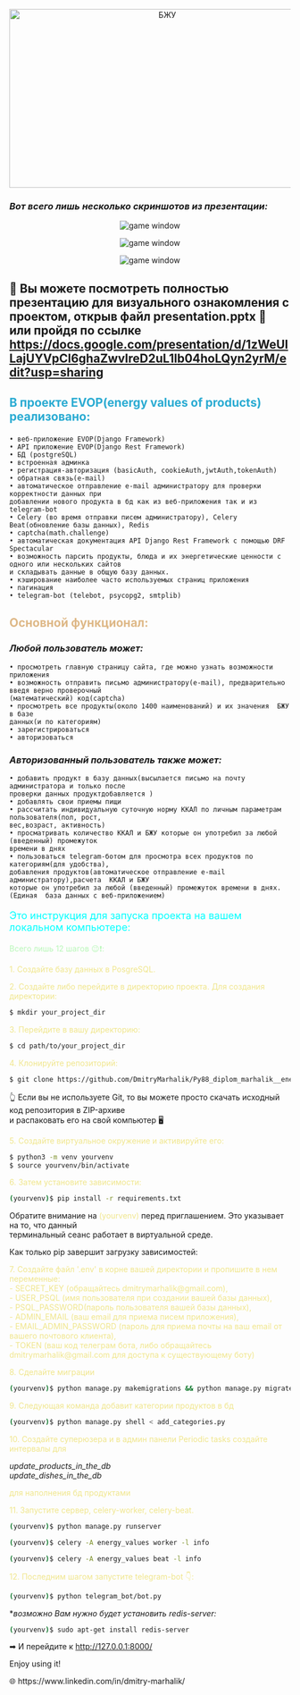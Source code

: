 <p align="center"><img   height="320" src="https://encrypted-tbn0.gstatic.com/images?q=tbn:ANd9GcScxEBfu248syO-DVOIZt_-ULCqsDG3C-kZwQ&usqp=CAU" title="БЖУ" width="550"/></p>

### *Вот всего лишь несколько скриншотов из презентации:*

<p align="center"><img alt="game window" src="screenshots/main_page.png" /></p>
<p align="center"><img alt="game window" src="screenshots/bot_welcome.png" /></p>
<p align="center"><img alt="game window" src="screenshots/bot_main.png" /></p>

## 👀 Вы можете посмотреть полностью презентацию для визуального ознакомления с проектом, открыв файл presentation.pptx 🌇 <br> или пройдя по ссылке https://docs.google.com/presentation/d/1zWeUILajUYVpCl6ghaZwvIreD2uL1lb04hoLQyn2yrM/edit?usp=sharing

## <p style="color: #2aabd2"> В проекте EVOP(energy values of products) реализовано:

    • веб-приложение EVOP(Django Framework)
    • API приложение EVOP(Django Rest Framework)
    • БД (postgreSQL)
    • встроенная админка
    • регистрация-авторизация (basicAuth, cookieAuth,jwtAuth,tokenAuth)
    • обратная связь(e-mail)
    • автоматическое отправление e-mail администратору для проверки корректности данных при 
    добавлении нового продукта в бд как из веб-приложения так и из telegram-bot
    • Celery (во время отправки писем администратору), Celery Beat(обновление базы данных), Redis 
    • captcha(math.challenge)
    • автоматическая документация API Django Rest Framework с помощью DRF Spectacular
    • возможность парсить продукты, блюда и их энергетические ценности с одного или нескольких сайтов
    и складывать данные в общую базу данных.
    • кэширование наиболее часто используемыx страниц приложения
    • пагинация
    • telegram-bot (telebot, psycopg2, smtplib)

## <p style="color: burlywood">Основной функционал:

### *Любой пользователь может:*

    • просмотреть главную страницу сайта, где можно узнать возможности приложения 
    • возможность отправить письмо администратору(e-mail), предварительно введя верно проверочный
    (математический) код(captcha)
    • просмотреть все продукты(около 1400 наименований) и их значения  БЖУ в базе 
    данных(и по категориям)
    • зарегистрироваться 
    • авторизоваться

### *Авторизованный пользователь также может:*

    • добавить продукт в базу данных(высылается письмо на почту администратора и только после
    проверки данных продуктдобавляется )
    • добавлять свои приемы пищи
    • рассчитать индивидуальную суточную норму ККАЛ по личным параметрам пользователя(пол, рост,
    вес,возраст, активность)
    • просматривать количество ККАЛ и БЖУ которые он употребил за любой (введенный) промежуток 
    времени в днях
    • пользоваться telegram-ботом для просмотра всех продуктов по категориям(для удобства),
    добавления продуктов(автоматическое отправление e-mail администратору),расчета  ККАЛ и БЖУ 
    которые он употребил за любой (введенный) промежуток времени в днях.
    (Единая  база данных c веб-приложением)

<p style="color: cyan; font-size: large ">Это инструкция для запуска проекта на вашем локальном компьютере:

<a style="color: #b9f7b9"> Всего лишь 12 шагов 😉❗:</a>

<p style="color: khaki">1. Создайте базу данных в PosgreSQL.</p>

<p style="color: khaki">2. Создайте либо перейдите в директорию проекта. Для создания директории:</p>

```sh
$ mkdir your_project_dir
```

<p style="color: khaki">3. Перейдите в вашу директорию:</p>

```sh
$ cd path/to/your_project_dir
```

<p style="color: khaki">4. Клонируйте репозиторий:</p>

```sh
$ git clone https://github.com/DmitryMarhalik/Py88_diplom_marhalik__energy_values.git .
``` 

👆 Если вы не используете Git, то вы можете просто скачать исходный код репозитория в ZIP-архиве<br>
и распаковать его на свой компьютер 🖥
<p style="color: khaki">5. Создайте виртуальное окружение и активируйте его:</p>

```sh
$ python3 -m venv yourvenv 
$ source yourvenv/bin/activate
```

<p style="color: khaki">6. Затем установите зависимости:</p>

```sh
(yourvenv)$ pip install -r requirements.txt
```

Обратите внимание на <a style="color: khaki">(yourvenv)</a> перед приглашением. Это указывает на то, что данный<br>
терминальный сеанс работает в виртуальной среде.

Как только pip завершит загрузку зависимостей:
<p style="color: khaki">7. Создайте файл '.env' в корне вашей директории и пропишите в нем переменные:<br>
- SECRET_KEY (обращайтесь dmitrymarhalik@gmail.com),<br>
- USER_PSQL (имя пользователя при создании вашей базы данных),<br>
- PSQL_PASSWORD(пароль пользователя вашей базы данных),<br>
- ADMIN_EMAIL (ваш email для приема писем приложения),<br>
- EMAIL_ADMIN_PASSWORD (пароль для приема почты на ваш email от вашего почтового клиента),<br>
- TOKEN (ваш код телеграм бота, либо обращайтесь dmitrymarhalik@gmail.com для доступа к существующему боту)
</p>
<p style="color: khaki">8. Сделайте миграции</p>

```sh
(yourvenv)$ python manage.py makemigrations && python manage.py migrate 
```

<p style="color: khaki">9. Следующая команда добавит категории продуктов в бд</p>

```sh
(yourvenv)$ python manage.py shell < add_categories.py
```

<p style="color: khaki">10. Создайте суперюзера и в админ панели Periodic tasks создайте интервалы для<br></p>

*update_products_in_the_db*<br>
*update_dishes_in_the_db*
<p style="color: khaki">для наполнения бд продуктами</p>

<p style="color: khaki">11. Запустите сервер, celery-worker, celery-beat.</p>

```sh
(yourvenv)$ python manage.py runserver
```
```sh
(yourvenv)$ celery -A energy_values worker -l info

```
```sh
(yourvenv)$ celery -A energy_values beat -l info

```
<p style="color: khaki">12. Последним шагом запустите telegram-bot 👇:</p>

```sh
(yourvenv)$ python telegram_bot/bot.py
```

**возможно Вам нужно будет установить redis-server:*

```sh
(yourvenv)$ sudo apt-get install redis-server
```

➡ И перейдите к http://127.0.0.1:8000/

Enjoy using it!

<p>🌐 https://www.linkedin.com/in/dmitry-marhalik/</p>